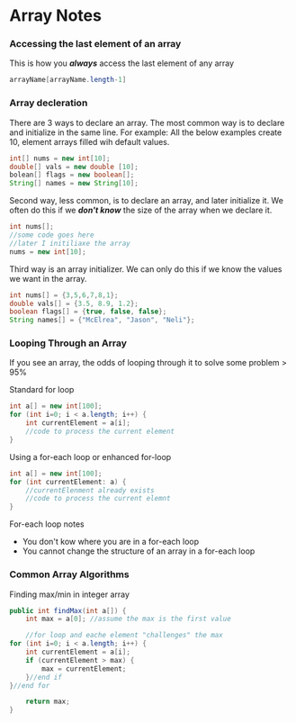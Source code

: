 # Array Notes 

### Accessing the last element of an array 

This is how you ***always*** access the last element of any array

```java
arrayName[arrayName.length-1]
```

### Array decleration 

There are 3 ways to declare an array. The most common way is to declare and 
initialize in the same line. For example: All the below examples create 10, element 
arrays filled wih default values. 


```Java
int[] nums = new int[10];
double[] vals = new double [10];
bolean[] flags = new boolean[];
String[] names = new String[10];
```

Second way, less common, is to declare an array, and later initialize it. We often do
this if we ***don't know*** the size of the array when we declare it. 

```Java
int nums[];
//some code goes here
//later I initiliaxe the array 
nums = new int[10]; 
```

Third way is an array initializer. We can only do this if we know the values 
we want in the array. 

```Java
int nums[] = {3,5,6,7,8,1};
double vals[] = {3.5, 8.9, 1.2};
boolean flags[] = {true, false, false};
String names[] = {"McElrea", "Jason", "Neli"}; 
```

### Looping Through an Array 

If you see an array, the odds of looping through it to solve some problem > 95% 

Standard for loop 

```Java 
int a[] = new int[100];
for (int i=0; i < a.length; i++) {
    int currentElement = a[i]; 
    //code to process the current element 
}
```

Using a for-each loop or enhanced for-loop 

```Java 
int a[] = new int[100];
for (int currentElement: a) {
    //currentElenment already exists
    //code to process the current elemnt 
}
```

For-each loop notes 

 - You don't kow where you are in a for-each loop
 - You cannot change the structure of an array in a for-each loop 

### Common Array Algorithms 

Finding max/min in integer array 

```Java 
public int findMax(int a[]) {
    int max = a[0]; //assume the max is the first value 

    //for loop and eache element "challenges" the max
for (int i=0; i < a.length; i++) {
    int currentElement = a[i];
    if (currentElement > max) { 
        max = currentElement;
    }//end if
}//end for 

    return max;
}